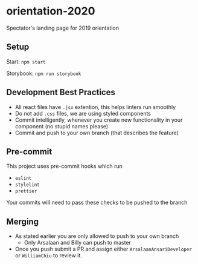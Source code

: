 # orientation-2020
Spectator's landing page for 2019 orientation

## Setup

Start: `npm start`

Storybook: `npm run storybook`

## Development Best Practices

* All react files have `.jsx` extention, this helps linters run smoothly
* Do not add `.css` files, we are using styled components
* Commit intelligently, whenever you create new functionality in your component (no stupid names please)
* Commit and push to your own branch (that describes the feature)

## Pre-commit

This project uses pre-commit hooks which run
* `eslint`
* `stylelint`
* `prettier`

Your commits will need to pass these checks to be pushed to the branch

## Merging

* As stated earlier you are only allowed to push to your own branch
    * Only Arsalaan and Billy can push to master
* Once you push submit a PR and assign either `ArsalaanAnsariDeveloper` or `WilliamChiu` to review it.
